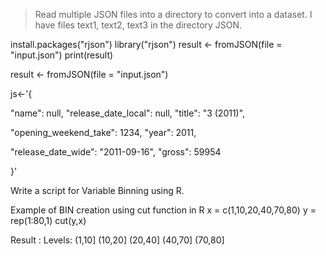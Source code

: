 >Read multiple JSON files into a directory to convert into a dataset.
I have files text1, text2, text3 in the directory JSON.

install.packages("rjson")
library("rjson")
result <- fromJSON(file = "input.json")
print(result)

result <- fromJSON(file = "input.json")

js<-'{

"name": null, "release_date_local": null, "title": "3 (2011)",

"opening_weekend_take": 1234, "year": 2011,

"release_date_wide": "2011-09-16", "gross": 59954

}'

Write a script for Variable Binning using R.

Example of BIN creation using cut function in R
x = c(1,10,20,40,70,80)
y = rep(1:80,1)
cut(y,x)

Result : 
Levels: (1,10] (10,20] (20,40] (40,70] (70,80]

